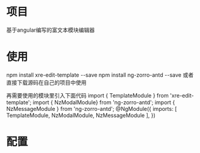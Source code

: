 # 项目
基于angular编写的富文本模块编辑器

# 使用
npm install xre-edit-template --save
npm install ng-zorro-antd --save
或者直接下载源码在自己的项目中使用

再需要使用的模块里引入下面代码
import { TemplateModule } from 'xre-edit-template';
import { NzModalModule} from 'ng-zorro-antd';
import { NzMessageModule } from 'ng-zorro-antd';
@NgModule({
  imports: [
   TemplateModule,
   NzModalModule,
   NzMessageModule
  ],
})

# 配置

